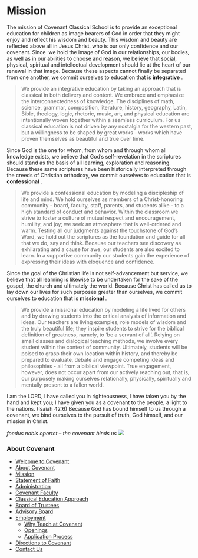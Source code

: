 # Mission

 <span><span>The mission of Covenant Classical School is to provide an exceptional education for children as image bearers of God in order that they might enjoy and reflect his wisdom and beauty. This wisdom and beauty are reflected above all in Jesus Christ, who is our only confidence and our covenant.</span> <span>Since  we hold the image of God in our relationships, our bodies, as well as in our abilities to choose and reason, we believe that social, physical, spiritual and intellectual development should lie at the heart of our renewal in that image. Because these aspects cannot finally be separated from one another, we commit ourselves to education that is <span>**integrative** .</span></span></span> 

> <span>We provide an <span>integrative</span> education by taking an approach that is classical in both delivery and content. We embrace and emphasize the interconnectedness of knowledge. The disciplines of math, science, grammar, composition, literature, history, geography, Latin, Bible, theology, logic, rhetoric, music, art, and physical education are intentionally woven together within a seamless curriculum. For us classical education is not driven by any nostalgia for the western past, but a willingness to be shaped by great works - works which have proven themselves as beautiful and true over time.</span>

<span>Since God is the one for whom, from whom and through whom all knowledge exists, we believe that God’s self-revelation in the scriptures should stand as the basis of all learning, exploration and reasoning. Because these same scriptures have been historically interpreted through the creeds of Christian orthodoxy, we commit ourselves to education that is **<span>confessional</span>** .</span>

> <span>We provide a <span>confessional</span> education by modeling a discipleship of life and mind. We hold ourselves as members of a Christ-honoring community - board, faculty, staff, parents, and students alike - to a high standard of conduct and behavior. Within the classroom we strive to foster a culture of mutual respect and encouragement, humility, and joy; we seek an atmosphere that is well-ordered and warm. Testing all our judgments against the touchstone of God’s Word, we hold out the scriptures as the foundation and guide for all that we do, say and think. Because our teachers see discovery as exhilarating and a cause for awe, our students are also excited to learn. In a supportive community our students gain the experience of expressing their ideas with eloquence and confidence. </span>

<span>Since the goal of the Christian life is not self-advancement but service, we believe that all learning is likewise to be undertaken for the sake of the gospel, the church and ultimately the world. Because Christ has called us to lay down our lives for such purposes greater than ourselves, we commit ourselves to education that is **<span>missional</span>** .</span>

> <span>We provide a <span>missional</span> education by modeling a life lived for others and by drawing students into the critical analysis of information and ideas. Our teachers are living examples, role models of wisdom and the truly beautiful life; they inspire students to strive for the biblical definition of greatness, namely, to ‘be a servant of all’. Relying on small classes and dialogical teaching methods, we involve every student within the context of community. Ultimately, students will be poised to grasp their own location within history, and thereby be prepared to evaluate, debate and engage competing ideas and philosophies - all from a biblical viewpoint. True engagement, however, does not occur apart from our actively reaching out, that is, our purposely making ourselves relationally, physically, spiritually and mentally present to a fallen world.</span>

<span><span>I am the LORD, I have called you in righteousness, I have taken you by the hand and kept you;
I have given you as a covenant to the people, a light to the nations. (Isaiah 42:6)</span> <span>Because God has bound himself to us through a covenant, we bind ourselves to the pursuit of truth, God himself, and our mission in Christ.

_foedus nobis oportet – the covenant binds us_</span></span> ![](http://www.covenantclassicalschool.org/uploads/covenantmission-W.jpg)

### About Covenant

*   [Welcome to Covenant](http://www.covenantclassicalschool.org/covenantwelcome)
*   [About Covenant](http://www.covenantclassicalschool.org/about-covenant)
*   [Mission](http://www.covenantclassicalschool.org/covenant-mission)
*   [Statement of Faith](http://www.covenantclassicalschool.org/covenant-statement-of-faith)
*   [Administration](http://www.covenantclassicalschool.org/covenant-administration)
*   [Covenant Faculty](http://www.covenantclassicalschool.org/faculty)
*   [Classical Education Approach](http://www.covenantclassicalschool.org/covenant-classical-education-approach)
*   [Board of Trustees](http://www.covenantclassicalschool.org/board-of-trustees)
*   [Advisory Board](http://www.covenantclassicalschool.org/advisory-board)
*   [Employment](http://www.covenantclassicalschool.org/pages/page.asp?page_id=336531)
    *   [Why Teach at Covenant](http://www.covenantclassicalschool.org/pages/page.asp?page_id=336531)
    *   [Openings](http://www.covenantclassicalschool.org/pages/page.asp?page_id=337089)
    *   [Application Process](http://www.covenantclassicalschool.org/pages/page.asp?page_id=337090)
*   [Directions to Covenant](http://www.covenantclassicalschool.org/directions)
*   [Contact Us](http://www.covenantclassicalschool.org/contact)